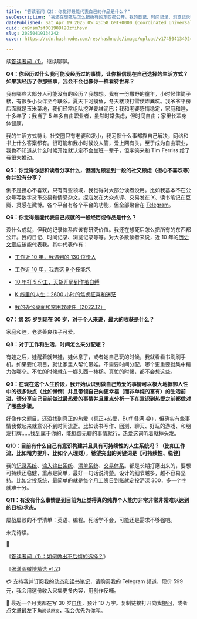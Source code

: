 ```yaml
---
title: "答读者问（2）：你觉得最能代表自己的作品是什么？"
seoDescription: "我还在想死后怎么把所有的东西都公开。我的日记、时间记录、浏览记录等等。对大多数读者来说，近 10 年的历史文章应该能代表我。代表作是这 5 篇。"
datePublished: Sat Apr 19 2025 05:43:58 GMT+0000 (Coordinated Universal Time)
cuid: cm9nsm7sf001909l28zfihsvn
slug: 20250419134242
cover: https://cdn.hashnode.com/res/hashnode/image/upload/v1745041349245/e8adecfc-e751-46cb-a79c-2687b0192178.jpeg

---
```


续[答读者问（1）](https://mp.weixin.qq.com/s/y43MkFPZiA3oFFMxW5LbJw)，继续聊聊。

**Q4：你经历过什么我可能没经历过的事情，让你相信现在自己选择的生活方式？如果我经历了你那些事，我会不会也像你一样看待世界？**

我有哪些大部分人可能没有的经历？我想想。我有一份撒野的童年，小时候住筒子楼，有很多小伙伴至今联系。夏天下河摸鱼，冬天楼顶打雪仗炸粪坑。我爷爷平房后面就是玉米菜地，我们经常组队挖洋姜堆泥巴；我和老婆感情稳定，家庭和睦，十多年了；我当了 5 年多自由职业者，虽然时常焦虑，但时间自由；家里长辈身体健康。

我的生活方式特 i，社交圈只有老婆和发小，我习惯什么事都靠自己解决，网络和书上什么答案都有。很可能和我小时候没人管，爱上网有关。至于成为自由职业，我也不知道从什么时候开始就认定不会坐班一辈子，但李笑来和 Tim Ferriss 给了我很大推动。

**Q5：你觉得你想和读者分享什么，但因为顾忌到一般的社交顾虑（担心不喜欢等）你并没有分享？**

倒不是担心不喜欢，只有有些领域，我觉得对大部分读者没用。比如我基本不在公众号写数字货币交易和情感杂文。探店发在大众点评、交易发在 X、读书笔记在豆瓣、灵感在微博。各个平台有各个平台的功能，但全部聚合在 [Telegram](https://mp.weixin.qq.com/s/u9sg3KBe9k3L3oOUZcRd5w)。

**Q6：你觉得最能代表自己成就的一段经历或作品是什么？**

没什么成就，但我的记录体系应该有研究价值。我还在想死后怎么把所有的东西都公开。我的日记、时间记录、浏览记录等等。对大多数读者来说，近 10 年的[历史文章](https://github.com/CaiGeen/Hashnode-blog)应该能代表我。其中代表作有：

* [工作近 10 年，我遇到的 130 位贵人](https://mp.weixin.qq.com/s/K0-8kgInIZGcLiec3bK65g)
    
* [工作近 10 年，我靠这 9 个技能包](https://mp.weixin.qq.com/s/yU9T4mCxGhVqg8Fm1RmkGw)
    
* [10 年打 5 份工，天胡开局到作茧自缚](https://mp.weixin.qq.com/s/zRKmIo9Xxi7mm668axMmWg)
    
* [K 线里的人生：2600 小时的焦虑狂喜和迷茫](https://mp.weixin.qq.com/s/t3SMla9eEJjB9j2tCJooTg?payreadticket=HKWz0PxZhNg1Gw0ptkw-OIfsWT5vIXUKWRKkJI_aXnAwIaaIrND_Z4Fv0uhoudt0CnAf-Ug)
    
* [我的办公桌面和常用软硬件（2022.12）](https://mp.weixin.qq.com/s/Key6K6NAZ0wkGPY_IGxbpw)
    

**Q7：您 25 岁到现在 30 岁，对于个人来说，最大的收获是什么？**

家庭和睦，老婆善良孩子可爱。

**Q8：对于工作和生活，时间怎么来分配呢？**

有娃之后，娃醒着就带娃，娃休息了，或者她自己玩的时候，我就看看书刷刷手机。如果要忙项目，就让家里人帮忙带娃。不需要时间分配，哪个更重要就集中精力做哪个。不忙的时候就东一榔头西一棒槌。真忙的时候，都不会想这些。

**Q9：在现在这个人生阶段，我开始认识到做自己热爱的事情可以极大地抵御人性中的很多缺点（比如懒惰）并且带领自己向更幸福（而非单纯的富有）的生活前进，请分享自己目前做过最热爱的事情并且重点分析一下在意识到热爱之前都做对了哪些步骤。**

好像作文题目。还没找到真正的热爱（真正+热爱，Buff 叠满 😂），但确实有些事情我做起来就意识不到时间流逝。比如读书写作、回测、聊天、好玩的游戏、和朋友打牌……找到属于你的，能抵御无聊的事情就行，热爱这词听着就掉头发。

**Q10：目前有什么自己有意识构建并且具有可持续性的人生系统吗？（比如工作流、比如精力提升、比如个人理财），希望突出的关键词是【可持续性、稳健】**

我的[记录系统](https://mp.weixin.qq.com/s/GrgonlZPIa0yykui0XsC9A)、[输入输出系统](https://mp.weixin.qq.com/s/_uTHGtl5dICawWvS6_hZrw)、[清单系统](https://mp.weixin.qq.com/s/-8r9iDIbRzIibAR487fEyg)、[交易体系](https://mp.weixin.qq.com/s/OSUz-dG5FfN_goPfxU9rFg)。都是长期打磨出来的，要想可持续还稳健，重点是简单，最好一句话说清楚。设计的细节越多，越不容易坚持。比如定投系统，最简单的就是每个月工资日到账就定投沪深 300，多一个字就难十分。

**Q11：有没有什么事情是到目前为止觉得真的纯靠个人能力非常非常非常难以达到的目标/状态。**

屡战屡败的不学清单：英语、编程。死活学不会，可能还是需求不够强吧。

未完待续。

🔗

《[答读者问（1）：如何做出不后悔的选择？](https://mp.weixin.qq.com/s/y43MkFPZiA3oFFMxW5LbJw)》

《[张潇雨微博精选 v1.2](https://mp.weixin.qq.com/s/jzonpoBVwgQqprM4u8wHLA)》

💳 支持我并订阅我的[动态和读书笔记](https://mp.weixin.qq.com/s/u9sg3KBe9k3L3oOUZcRd5w)，请购买我的 Telegram 频道，现价 599 元，我会用这份收入采集更多内容，用创作反哺。

📖 最近一个月我都在写 30 岁[自传](https://mp.weixin.qq.com/s?__biz=MzI3MzU5MDA1OQ==&mid=2247488741&idx=1&sn=3aca11b2f15bcb82156b45c8a69ae937&chksm=eb21a6a1dc562fb7bbf6242bc1a68995eba7b560a49627ac031e129b33aa29a624896186a2a3#rd)，预计 10 万字。复制链接打开向我[提问](https://wj.qq.com/s2/15897499/4fe9/)，或者点文章最左下角`阅读原文`，我会优先为你写。